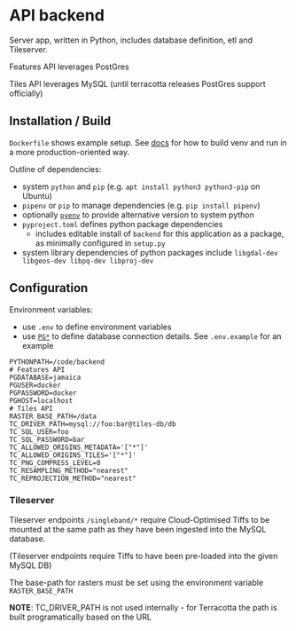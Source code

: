 # API backend

Server app, written in Python, includes database definition, etl and Tileserver.

Features API leverages PostGres

Tiles API leverages MySQL (until terracotta releases PostGres support officially)

## Installation / Build

`Dockerfile` shows example setup. See
[docs](https://pipenv.pypa.io/en/latest/basics/#pipenv-and-docker-containers)
for how to build venv and run in a more production-oriented way.

Outline of dependencies:
- system `python` and `pip` (e.g. `apt install python3 python3-pip` on Ubuntu)
- `pipenv` or `pip` to manage dependencies (e.g. `pip install pipenv`)
- optionally [`pyenv`](https://github.com/pyenv/pyenv) to provide alternative
  version to system python
- `pyproject.toml` defines python package dependencies
  - includes editable install of `backend` for this application as a package, as
    minimally configured in `setup.py`
- system library dependencies of python packages include
  `libgdal-dev libgeos-dev libpq-dev libproj-dev`


## Configuration

Environment variables:
- use `.env` to define environment variables
- use [`PG*`](https://www.postgresql.org/docs/current/libpq-envars.html) to
  define database connection details. See `.env.example` for an example

```
PYTHONPATH=/code/backend
# Features API
PGDATABASE=jamaica
PGUSER=docker
PGPASSWORD=docker
PGHOST=localhost
# Tiles API
RASTER_BASE_PATH=/data
TC_DRIVER_PATH=mysql://foo:bar@tiles-db/db
TC_SQL_USER=foo
TC_SQL_PASSWORD=bar
TC_ALLOWED_ORIGINS_METADATA='["*"]'
TC_ALLOWED_ORIGINS_TILES='["*"]'
TC_PNG_COMPRESS_LEVEL=0
TC_RESAMPLING_METHOD="nearest"
TC_REPROJECTION_METHOD="nearest"
```

### Tileserver

Tileserver endpoints `/singleband/*` require Cloud-Optimised Tiffs to be mounted at the same path as they have been ingested into the MySQL database.

(Tileserver endpoints require Tiffs to have been pre-loaded into the given MySQL DB)

The base-path for rasters must be set using the environment variable `RASTER_BASE_PATH`

__NOTE__: TC_DRIVER_PATH is not used internally - for Terracotta the path is built programatically based on the URL